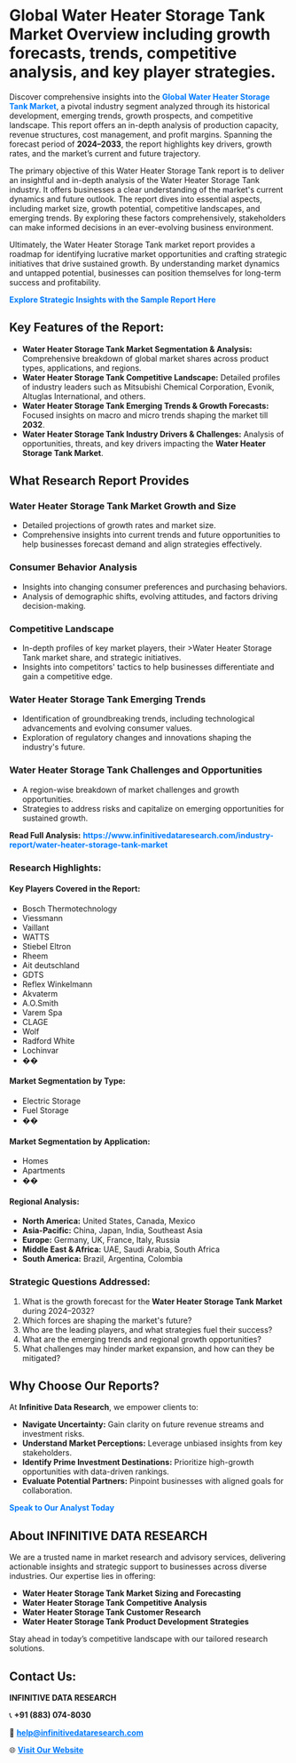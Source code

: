 <h1>Global Water Heater Storage Tank Market Overview including growth forecasts, trends, competitive analysis, and key player strategies.</h1>
<p>
Discover comprehensive insights into the 
<a href="https://www.infinitivedataresearch.com/industry-report/water-heater-storage-tank-market" rel="dofollow" style="color: #007BFF; text-decoration: none;"><strong>Global Water Heater Storage Tank Market</strong></a>, a pivotal industry segment analyzed through its historical development, emerging trends, growth prospects, and competitive landscape. This report offers an in-depth analysis of production capacity, revenue structures, cost management, and profit margins. Spanning the forecast period of <strong>2024–2033</strong>, the report highlights key drivers, growth rates, and the market’s current and future trajectory.
</p>
<p>
The primary objective of this Water Heater Storage Tank report is to deliver an insightful and in-depth analysis of the Water Heater Storage Tank industry. It offers businesses a clear understanding of the market's current dynamics and future outlook. The report dives into essential aspects, including market size, growth potential, competitive landscapes, and emerging trends. By exploring these factors comprehensively, stakeholders can make informed decisions in an ever-evolving business environment.
</p>
<p>
Ultimately, the Water Heater Storage Tank market report provides a roadmap for identifying lucrative market opportunities and crafting strategic initiatives that drive sustained growth. By understanding market dynamics and untapped potential, businesses can position themselves for long-term success and profitability.
</p>
<p>
<a href="https://www.infinitivedataresearch.com/request-sample/reportId=108333" style="color: #007BFF; text-decoration: none;"><strong>Explore Strategic Insights with the Sample Report Here</strong></a>
</p>

<h2>Key Features of the Report:</h2>
<ul>
<li><strong>Water Heater Storage Tank Market Segmentation & Analysis:</strong> Comprehensive breakdown of global market shares across product types, applications, and regions.</li>
<li><strong>Water Heater Storage Tank Competitive Landscape:</strong> Detailed profiles of industry leaders such as Mitsubishi Chemical Corporation, Evonik, Altuglas International, and others.</li>
<li><strong>Water Heater Storage Tank Emerging Trends & Growth Forecasts:</strong> Focused insights on macro and micro trends shaping the market till <strong>2032</strong>.</li>
<li><strong>Water Heater Storage Tank Industry Drivers & Challenges:</strong> Analysis of opportunities, threats, and key drivers impacting the <strong>Water Heater Storage Tank Market</strong>.</li>
</ul>

<h2>What Research Report Provides</h2>
<h3>Water Heater Storage Tank Market Growth and Size</h3>
<ul>
<li>Detailed projections of growth rates and market size.</li>
<li>Comprehensive insights into current trends and future opportunities to help businesses forecast demand and align strategies effectively.</li>
</ul>

<h3>Consumer Behavior Analysis</h3>
<ul>
<li>Insights into changing consumer preferences and purchasing behaviors.</li>
<li>Analysis of demographic shifts, evolving attitudes, and factors driving decision-making.</li>
</ul>

<h3>Competitive Landscape</h3>
<ul>
<li>In-depth profiles of key market players, their >Water Heater Storage Tank market share, and strategic initiatives.</li>
<li>Insights into competitors' tactics to help businesses differentiate and gain a competitive edge.</li>
</ul>

<h3>Water Heater Storage Tank Emerging Trends</h3>
<ul>
<li>Identification of groundbreaking trends, including technological advancements and evolving consumer values.</li>
<li>Exploration of regulatory changes and innovations shaping the industry's future.</li>
</ul>

<h3>Water Heater Storage Tank Challenges and Opportunities</h3>
<ul>
<li>A region-wise breakdown of market challenges and growth opportunities.</li>
<li>Strategies to address risks and capitalize on emerging opportunities for sustained growth.</li>
</ul>
<p><strong>Read Full Analysis:</strong> <a href="https://www.infinitivedataresearch.com/industry-report/water-heater-storage-tank-market" rel="dofollow" style="color: #007BFF; text-decoration: none;"><strong>https://www.infinitivedataresearch.com/industry-report/water-heater-storage-tank-market</strong></a></p>
<h3>Research Highlights:</h3>
<h4>Key Players Covered in the Report:</h4>
<ul><li>Bosch Thermotechnology</li><li>Viessmann</li><li>Vaillant</li><li>WATTS</li><li>Stiebel Eltron</li><li>Rheem</li><li>Ait deutschland</li><li>GDTS</li><li>Reflex Winkelmann</li><li>Akvaterm</li><li>A.O.Smith</li><li>Varem Spa</li><li>CLAGE</li><li>Wolf</li><li>Radford White</li><li>Lochinvar</li><li>��</li></ul>
<h4>Market Segmentation by Type:</h4>
<ul><li>Electric Storage</li><li>Fuel Storage</li><li>��</li></ul>
<h4>Market Segmentation by Application:</h4>
<ul><li>Homes</li><li>Apartments</li><li>��</li></ul>

<h4>Regional Analysis:</h4>
<ul>
<li><strong>North America:</strong> United States, Canada, Mexico</li>
<li><strong>Asia-Pacific:</strong> China, Japan, India, Southeast Asia</li>
<li><strong>Europe:</strong> Germany, UK, France, Italy, Russia</li>
<li><strong>Middle East & Africa:</strong> UAE, Saudi Arabia, South Africa</li>
<li><strong>South America:</strong> Brazil, Argentina, Colombia</li>
</ul>

<h3>Strategic Questions Addressed:</h3>
<ol>
<li>What is the growth forecast for the <strong>Water Heater Storage Tank Market</strong> during 2024–2032?</li>
<li>Which forces are shaping the market's future?</li>
<li>Who are the leading players, and what strategies fuel their success?</li>
<li>What are the emerging trends and regional growth opportunities?</li>
<li>What challenges may hinder market expansion, and how can they be mitigated?</li>
</ol>

<h2>Why Choose Our Reports?</h2>
<p>At <strong>Infinitive Data Research</strong>, we empower clients to:</p>
<ul>
<li><strong>Navigate Uncertainty:</strong> Gain clarity on future revenue streams and investment risks.</li>
<li><strong>Understand Market Perceptions:</strong> Leverage unbiased insights from key stakeholders.</li>
<li><strong>Identify Prime Investment Destinations:</strong> Prioritize high-growth opportunities with data-driven rankings.</li>
<li><strong>Evaluate Potential Partners:</strong> Pinpoint businesses with aligned goals for collaboration.</li>
</ul>
<p><a href="https://www.infinitivedataresearch.com/industry-report/water-heater-storage-tank-market" rel="dofollow" style="color: #007BFF; text-decoration: none;"><strong>Speak to Our Analyst Today</strong></a></p>

<h2>About INFINITIVE DATA RESEARCH</h2>
<p>We are a trusted name in market research and advisory services, delivering actionable insights and strategic support to businesses across diverse industries. Our expertise lies in offering:</p>
<ul>
<li><strong>Water Heater Storage Tank Market Sizing and Forecasting</strong></li>
<li><strong>Water Heater Storage Tank Competitive Analysis</strong></li>
<li><strong>Water Heater Storage Tank Customer Research</strong></li>
<li><strong>Water Heater Storage Tank Product Development Strategies</strong></li>
</ul>
<p>Stay ahead in today’s competitive landscape with our tailored research solutions.</p>

<h2>Contact Us:</h2>
<p><strong>INFINITIVE DATA RESEARCH</strong></p>
<p>📞 <strong>+91 (883) 074-8030</strong></p>
<p>📧 <strong><a href="mailto:help@infinitivedataresearch.com" style="color: #007BFF;">help@infinitivedataresearch.com</a></strong></p>
<p>🌐 <strong><a href="https://www.infinitivedataresearch.com" rel="dofollow" style="color: #007BFF;">Visit Our Website</a></strong></p>